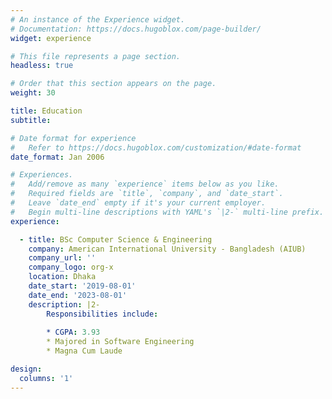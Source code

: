 ```yaml
---
# An instance of the Experience widget.
# Documentation: https://docs.hugoblox.com/page-builder/
widget: experience

# This file represents a page section.
headless: true

# Order that this section appears on the page.
weight: 30

title: Education
subtitle:

# Date format for experience
#   Refer to https://docs.hugoblox.com/customization/#date-format
date_format: Jan 2006

# Experiences.
#   Add/remove as many `experience` items below as you like.
#   Required fields are `title`, `company`, and `date_start`.
#   Leave `date_end` empty if it's your current employer.
#   Begin multi-line descriptions with YAML's `|2-` multi-line prefix.
experience:

  - title: BSc Computer Science & Engineering
    company: American International University - Bangladesh (AIUB)
    company_url: ''
    company_logo: org-x
    location: Dhaka
    date_start: '2019-08-01'
    date_end: '2023-08-01'
    description: |2-
        Responsibilities include:
        
        * CGPA: 3.93
        * Majored in Software Engineering
        * Magna Cum Laude

design:
  columns: '1'
---
```


